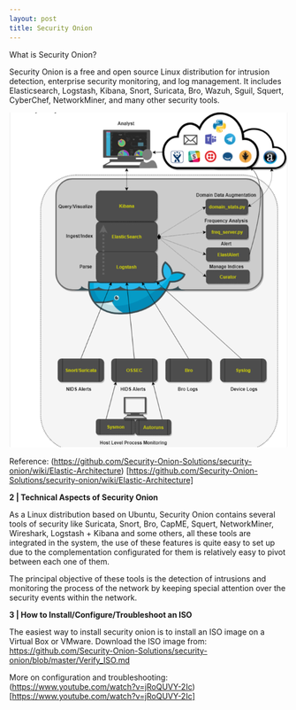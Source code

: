 ```yaml
---
layout: post
title: Security Onion
---
```



What is Security Onion? 

Security Onion is a free and open source Linux distribution for intrusion detection, enterprise security monitoring, and log management. It includes Elasticsearch, Logstash, Kibana, Snort, Suricata, Bro, Wazuh, Sguil, Squert, CyberChef, NetworkMiner, and many other security tools.


![](/images/2020-1-28-so/1.png)


Reference: (https://github.com/Security-Onion-Solutions/security-onion/wiki/Elastic-Architecture) [https://github.com/Security-Onion-Solutions/security-onion/wiki/Elastic-Architecture]


**2 | Technical Aspects of Security Onion**

As a Linux distribution based on Ubuntu, Security Onion contains several tools of security like Suricata, Snort, Bro, CapME, Squert, NetworkMiner, Wireshark, Logstash + Kibana and some others, all these tools are integrated in the system, the use of these features is quite easy to set up due to the complementation configurated for them is relatively easy to pivot between each one of them.

The principal objective of these tools is the detection of intrusions and monitoring the process of the network by keeping special attention over the security events within the network. 

**3 | How to Install/Configure/Troubleshoot an ISO**

The easiest way to install security onion is to install an ISO image on a Virtual Box or VMware. Download the ISO image from:
https://github.com/Security-Onion-Solutions/security-onion/blob/master/Verify_ISO.md


More on configuration and troubleshooting: (https://www.youtube.com/watch?v=jRoQUVY-2Ic)[https://www.youtube.com/watch?v=jRoQUVY-2Ic]


